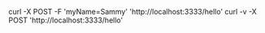 curl -X POST -F 'myName=Sammy' 'http://localhost:3333/hello'
curl -v -X POST 'http://localhost:3333/hello'


